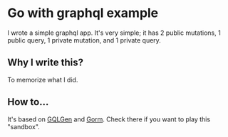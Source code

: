 # Go with graphql example

I wrote a simple graphql app. It's very simple; it has 2 public mutations, 1
public query, 1 private mutation, and 1 private query.

## Why I write this?

To memorize what I did.

## How to...

It's based on [GQLGen] and [Gorm]. Check there if you want to play this "sandbox".

[GQLGen]: https://github.com/99designs/gqlgen
[Gorm]: https://github.com/jinzhu/gorm
